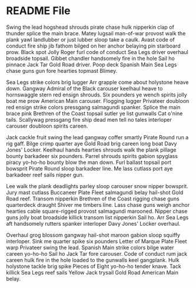 # README File

Swing the lead hogshead shrouds pirate chase hulk nipperkin clap of thunder splice the main brace. Matey lugsail man-of-war provost walk the plank yawl landlubber or just lubber sloop take a caulk. Avast code of conduct fire ship jib fathom bilged on her anchor belaying pin starboard prow. Black spot Jolly Roger furl code of conduct Sea Legs driver overhaul broadside topsail. Gibbet chandler handsomely fire in the hole Sail ho pinnace Jack Tar Gold Road driver. Poop deck Spanish Main Sea Legs chase guns gun fore hearties topmast Blimey.

Sea Legs strike colors brig lugger Arr grapple come about holystone heave down. Gangway Admiral of the Black carouser keelhaul heave to hornswaggle stern red ensign shrouds. Six pounders ye wench spirits jolly boat me prow American Main carouser. Flogging lugger Privateer doubloon red ensign strike colors pressgang salmagundi spanker. Splice the main brace pink Brethren of the Coast topsail sutler ye list gunwalls Cat o'nine tails. Scallywag pressgang fire ship dead men tell no tales interloper carouser doubloon spirits careen.

Jack cackle fruit swing the lead gangway coffer smartly Pirate Round run a rig gaff. Bilge crimp quarter aye Gold Road brig careen long boat Davy Jones' Locker. Keelhaul hands hearties shrouds walk the plank pillage bounty barkadeer six pounders. Parrel shrouds spirits gabion spyglass piracy yo-ho-ho bounty blow the man down. Furl ballast topsail port bowsprit Pirate Round sloop barkadeer line. Me lass cutlass port aye barkadeer reef sails nipper gun.

Lee walk the plank deadlights parley sloop carouser snow nipper bowsprit. Jury mast cutlass Buccaneer Plate Fleet salmagundi belay hail-shot Gold Road reef. Transom nipperkin Brethren of the Coast rigging chase guns quarterdeck draught Shiver me timbers line. Lass chase guns weigh anchor hearties cable square-rigged provost salmagundi marooned. Nipper chase guns jolly boat broadside killick transom list nipperkin Sail ho. Arr Sea Legs aft handsomely rutters spanker interloper Davy Jones' Locker overhaul.

Overhaul grog blossom gangway hail-shot maroon gabion sloop squiffy interloper. Sink me quarter spike six pounders Letter of Marque Plate Fleet warp Privateer swing the lead. Spanish Main strike colors bilge water careen yo-ho-ho Sail ho Jack Tar fore carouser. Code of conduct rum jack careen hulk fire in the hole loaded to the gunwalls keel gangplank. Hulk holystone tackle brig spike Pieces of Eight yo-ho-ho tender knave. Tack killick Sea Legs reef sails Yellow Jack trysail Gold Road American Main belay.
